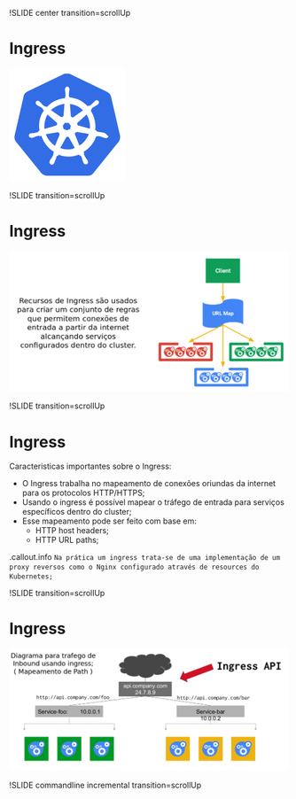!SLIDE center transition=scrollUp

# Ingress
![kubernetes](images/kubernetes.png)

!SLIDE transition=scrollUp

# Ingress

![kubernetes](images/ingress-slide.png)

!SLIDE transition=scrollUp

# Ingress

Caracteristicas importantes sobre o Ingress:

- O Ingress trabalha no mapeamento de conexões oriundas da internet para os protocolos HTTP/HTTPS;
- Usando o ingress é possível mapear o tráfego de entrada para serviços específicos dentro do cluster;
- Esse mapeamento pode ser feito com base em:
	- HTTP host headers;
	- HTTP URL paths;

.callout.info `Na prática um ingress trata-se de uma implementação de um proxy reversos como o Nginx configurado através de resources do Kubernetes;`

!SLIDE transition=scrollUp

# Ingress

![kubernetes](images/ingress-ex1.png)

!SLIDE commandline incremental transition=scrollUp